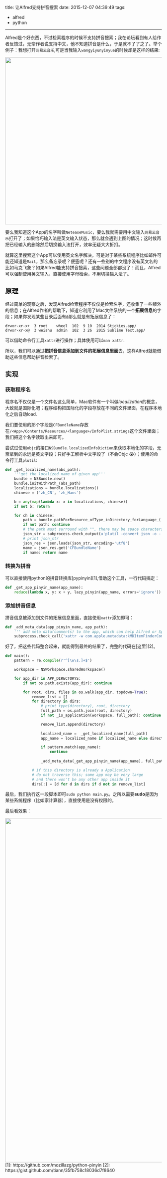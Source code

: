 title: 让Alfred支持拼音搜索
date: 2015-12-07 04:39:49
tags:
- alfred
- python
---

Alfred是个好东西，不过检索程序的时候不支持拼音搜索；我在论坛看到有人给作者反馈过，无奈作者说支持中文，他不知道拼音是什么，于是就不了了之了。举个例子：我想打开`网易云音乐`,可是当我输入`wangyiyunyinyue`的时候却是这样的结果:

<img src="http://7sbqce.com1.z0.glb.clouddn.com/test/1449431593204.png" width="536"/>

要么我知道这个App的名字叫做`NeteaseMusic`，要么我就需要用中文输入`网易云音乐`打开了；如果恰巧输入法是英文输入状态，那么就会遇到上图的情况；这时候再把已经输入的删除然后切换输入法打开，效率无疑大大折扣。

<!-- more -->
就算这里搜索这个App可以使用英文名字解决，可是对于某些系统程序比如邮件可能还知道是`Mail`，那么备忘录呢？便签呢？还有一些别的中文程序没有英文名的比如马克飞象？如果Alfred能支持拼音搜索，这些问题全部都没了！而且，Alfred可以强制使用英文输入，直接使用字母检索，不用切换输入法了。

## 原理
经过简单的观察之后，发现Alfred检索程序不仅仅是检索名字，还收集了一些额外的信息；在Alfred作者的帮助下，知道它利用了Mac文件系统的一个**拓展信息**的字段；如果你发现某些目录后面有`@`那么就是有拓展信息了：

```
drwxr-xr-x+  3 root    wheel  102  9 10  2014 Stickies.app/
drwxr-xr-x@  3 weishu  admin  102  3 26  2015 Sublime Text.app/
```
可以借助命令行工具`xattr`进行操作；具体使用可以`man xattr`.

所以，我们可以通过**把拼音信息添加到文件的拓展信息里面**去，这样Alfred就能借助这些信息帮助拼音检索了。

## 实现

### 获取程序名
程序名不仅仅是一个文件名这么简单，Mac软件有一个叫做*localization*的概念，大致就是国际化吧；程序结构把国际化的字段存放在不同的文件里面，在程序本地化之后自动load.

我们要使用的那个字段是`CFBundleName`存放在`/<App>/Contents/Resources/<language>/InfoPlist.strings`这个文件里面；我们把这个名字读取出来即可。

尝试过使用`objc`的接口`NSBundle.localizedInfoDiction`来获取本地化的字段，无奈拿到的永远是英文字段；只好手工解析中文字段了（不会Objc 😭）；使用的命令行工具`plutil`:

```python
def _get_localized_name(abs_path):
    '''get the localized name of given app'''
    bundle = NSBundle.new()
    bundle.initWithPath_(abs_path)
    localizations = bundle.localizations()
    chinese = ('zh_CN', 'zh_Hans')

    b = any(map(lambda x: x in localizations, chinese))
    if not b: return 

    for ch in chinese:
        path = bundle.pathForResource_ofType_inDirectory_forLanguage_('InfoPlist', 'strings', None, ch)
        if not path: continue
        # the path must surround with "", there may be space characters
        json_str = subprocess.check_output(u'plutil -convert json -o - "%s"' % path, shell=True)
        # print json_str
        json_res = json.loads(json_str, encoding='utf8')
        name = json_res.get('CFBundleName')
        if name: return name
```
### 转换为拼音
可以直接使用python的拼音转换库[pypinyin][1],借助这个工具，一行代码搞定：

```python
def _get_app_pinyin_name(app_name):
    reduce(lambda x, y: x + y, lazy_pinyin(app_name, errors='ignore'))
```
### 添加拼音信息
拼音信息被添加到文件的拓展信息里面，直接使用`xattr`添加即可：

```python
def _add_meta_data(app_pinyin_name, app_path):
    ''' add meta data(comments) to the app, which can help Alfred or SpotLight find it'''
    subprocess.check_call('xattr -w com.apple.metadata:kMDItemFinderComment %s %s' % (app_pinyin_name, app_path), shell=True)
```

好了，把这些代码整合起来，就能得到最终的结果了，完整的代码在[这里][2]。

```python
def main():
    pattern = re.compile(r'^[\w\s.]+$')

    workspace = NSWorkspace.sharedWorkspace()

    for app_dir in APP_DIRECTORYS:
        if not os.path.exists(app_dir): continue

        for root, dirs, files in os.walk(app_dir, topdown=True):
            remove_list = []
            for directory in dirs:
                # print type(directory), root, directory
                full_path = os.path.join(root, directory)
                if not _is_application(workspace, full_path): continue

                remove_list.append(directory)
                
                localized_name =  _get_localized_name(full_path)
                app_name = localized_name if localized_name else directory.rsplit(r'.')[0]

                if pattern.match(app_name): 
                    continue
                
                _add_meta_data(_get_app_pinyin_name(app_name), full_path)

            # if this directory is already a Application
            # do not traverse this; some app may be very large 
            # and there won't be any other app inside it
            dirs[:] = [d for d in dirs if d not in remove_list]
```

最后，我们执行这一段脚本即可`sudo python main.py`。之所以需要**sudo**是因为某些系统程序（比如家计算器），直接使用是没有权限的。

最后看效果：

<img src="http://7sbqce.com1.z0.glb.clouddn.com/markdownalfredpinyin.gif" width="1104"/>
[1]: https://github.com/mozillazg/python-pinyin
[2]: https://gist.github.com/tiann/35fb758c18036d7f8640